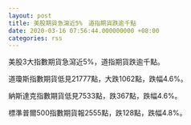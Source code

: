 ```yaml
---
layout: post
title: 美股期貨急瀉近5%　道指期貨跌逾千點
date: 2020-03-16 07:56:44.000000000 +08:00
categories: rss
---
```


美股3大指數期貨急瀉近5%，道指期貨跌逾千點。

道瓊斯指數期貨低見21777點，大跌1062點，跌幅4.6%。

納斯達克指數期貨低見7533點，跌367點，跌幅4.6%。

標準普爾500指數期貨報2555點，跌128點，跌幅4.8%。
